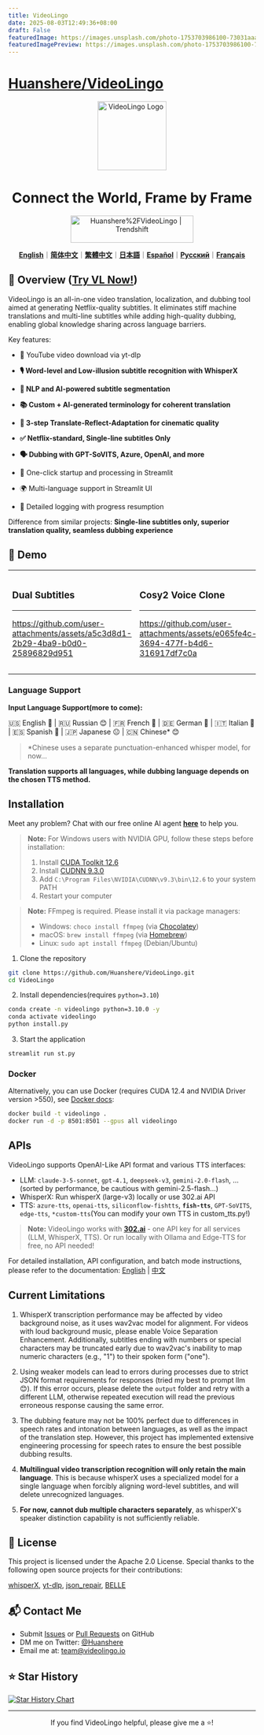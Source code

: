 ```yaml
---
title: VideoLingo
date: 2025-08-03T12:49:36+08:00
draft: False
featuredImage: https://images.unsplash.com/photo-1753703986100-73031aaabe6e?ixid=M3w0NjAwMjJ8MHwxfHJhbmRvbXx8fHx8fHx8fDE3NTQxOTY0OTR8&ixlib=rb-4.1.0
featuredImagePreview: https://images.unsplash.com/photo-1753703986100-73031aaabe6e?ixid=M3w0NjAwMjJ8MHwxfHJhbmRvbXx8fHx8fHx8fDE3NTQxOTY0OTR8&ixlib=rb-4.1.0
---
```


# [Huanshere/VideoLingo](https://github.com/Huanshere/VideoLingo)

<div align="center">

<img src="/docs/logo.png" alt="VideoLingo Logo" height="140">

# Connect the World, Frame by Frame

<a href="https://trendshift.io/repositories/12200" target="_blank"><img src="https://trendshift.io/api/badge/repositories/12200" alt="Huanshere%2FVideoLingo | Trendshift" style="width: 250px; height: 55px;" width="250" height="55"/></a>

[**English**](/README.md)｜[**简体中文**](/translations/README.zh.md)｜[**繁體中文**](/translations/README.zh-TW.md)｜[**日本語**](/translations/README.ja.md)｜[**Español**](/translations/README.es.md)｜[**Русский**](/translations/README.ru.md)｜[**Français**](/translations/README.fr.md)

</div>

## 🌟 Overview ([Try VL Now!](https://videolingo.io))

VideoLingo is an all-in-one video translation, localization, and dubbing tool aimed at generating Netflix-quality subtitles. It eliminates stiff machine translations and multi-line subtitles while adding high-quality dubbing, enabling global knowledge sharing across language barriers.

Key features:
- 🎥 YouTube video download via yt-dlp

- **🎙️ Word-level and Low-illusion subtitle recognition with WhisperX**

- **📝 NLP and AI-powered subtitle segmentation**

- **📚 Custom + AI-generated terminology for coherent translation**

- **🔄 3-step Translate-Reflect-Adaptation for cinematic quality**

- **✅ Netflix-standard, Single-line subtitles Only**

- **🗣️ Dubbing with GPT-SoVITS, Azure, OpenAI, and more**

- 🚀 One-click startup and processing in Streamlit

- 🌍 Multi-language support in Streamlit UI

- 📝 Detailed logging with progress resumption

Difference from similar projects: **Single-line subtitles only, superior translation quality, seamless dubbing experience**

## 🎥 Demo

<table>
<tr>
<td width="33%">

### Dual Subtitles
---
https://github.com/user-attachments/assets/a5c3d8d1-2b29-4ba9-b0d0-25896829d951

</td>
<td width="33%">

### Cosy2 Voice Clone
---
https://github.com/user-attachments/assets/e065fe4c-3694-477f-b4d6-316917df7c0a

</td>
<td width="33%">

### GPT-SoVITS with my voice
---
https://github.com/user-attachments/assets/47d965b2-b4ab-4a0b-9d08-b49a7bf3508c

</td>
</tr>
</table>

### Language Support

**Input Language Support(more to come):**

🇺🇸 English 🤩 | 🇷🇺 Russian 😊 | 🇫🇷 French 🤩 | 🇩🇪 German 🤩 | 🇮🇹 Italian 🤩 | 🇪🇸 Spanish 🤩 | 🇯🇵 Japanese 😐 | 🇨🇳 Chinese* 😊

> *Chinese uses a separate punctuation-enhanced whisper model, for now...

**Translation supports all languages, while dubbing language depends on the chosen TTS method.**

## Installation

Meet any problem? Chat with our free online AI agent [**here**](https://share.fastgpt.in/chat/share?shareId=066w11n3r9aq6879r4z0v9rh) to help you.

> **Note:** For Windows users with NVIDIA GPU, follow these steps before installation:
> 1. Install [CUDA Toolkit 12.6](https://developer.download.nvidia.com/compute/cuda/12.6.0/local_installers/cuda_12.6.0_560.76_windows.exe)
> 2. Install [CUDNN 9.3.0](https://developer.download.nvidia.com/compute/cudnn/9.3.0/local_installers/cudnn_9.3.0_windows.exe)
> 3. Add `C:\Program Files\NVIDIA\CUDNN\v9.3\bin\12.6` to your system PATH
> 4. Restart your computer

> **Note:** FFmpeg is required. Please install it via package managers:
> - Windows: ```choco install ffmpeg``` (via [Chocolatey](https://chocolatey.org/))
> - macOS: ```brew install ffmpeg``` (via [Homebrew](https://brew.sh/))
> - Linux: ```sudo apt install ffmpeg``` (Debian/Ubuntu)

1. Clone the repository

```bash
git clone https://github.com/Huanshere/VideoLingo.git
cd VideoLingo
```

2. Install dependencies(requires `python=3.10`)

```bash
conda create -n videolingo python=3.10.0 -y
conda activate videolingo
python install.py
```

3. Start the application

```bash
streamlit run st.py
```

### Docker
Alternatively, you can use Docker (requires CUDA 12.4 and NVIDIA Driver version >550), see [Docker docs](/docs/pages/docs/docker.en-US.md):

```bash
docker build -t videolingo .
docker run -d -p 8501:8501 --gpus all videolingo
```

## APIs
VideoLingo supports OpenAI-Like API format and various TTS interfaces:
- LLM: `claude-3-5-sonnet`, `gpt-4.1`, `deepseek-v3`, `gemini-2.0-flash`, ... (sorted by performance, be cautious with gemini-2.5-flash...)
- WhisperX: Run whisperX (large-v3) locally or use 302.ai API
- TTS: `azure-tts`, `openai-tts`, `siliconflow-fishtts`, **`fish-tts`**, `GPT-SoVITS`, `edge-tts`, `*custom-tts`(You can modify your own TTS in custom_tts.py!)

> **Note:** VideoLingo works with **[302.ai](https://gpt302.saaslink.net/C2oHR9)** - one API key for all services (LLM, WhisperX, TTS). Or run locally with Ollama and Edge-TTS for free, no API needed!

For detailed installation, API configuration, and batch mode instructions, please refer to the documentation: [English](/docs/pages/docs/start.en-US.md) | [中文](/docs/pages/docs/start.zh-CN.md)

## Current Limitations

1. WhisperX transcription performance may be affected by video background noise, as it uses wav2vac model for alignment. For videos with loud background music, please enable Voice Separation Enhancement. Additionally, subtitles ending with numbers or special characters may be truncated early due to wav2vac's inability to map numeric characters (e.g., "1") to their spoken form ("one").

2. Using weaker models can lead to errors during processes due to strict JSON format requirements for responses (tried my best to prompt llm😊). If this error occurs, please delete the `output` folder and retry with a different LLM, otherwise repeated execution will read the previous erroneous response causing the same error.

3. The dubbing feature may not be 100% perfect due to differences in speech rates and intonation between languages, as well as the impact of the translation step. However, this project has implemented extensive engineering processing for speech rates to ensure the best possible dubbing results.

4. **Multilingual video transcription recognition will only retain the main language**. This is because whisperX uses a specialized model for a single language when forcibly aligning word-level subtitles, and will delete unrecognized languages.

5. **For now, cannot dub multiple characters separately**, as whisperX's speaker distinction capability is not sufficiently reliable.

## 📄 License

This project is licensed under the Apache 2.0 License. Special thanks to the following open source projects for their contributions:

[whisperX](https://github.com/m-bain/whisperX), [yt-dlp](https://github.com/yt-dlp/yt-dlp), [json_repair](https://github.com/mangiucugna/json_repair), [BELLE](https://github.com/LianjiaTech/BELLE)

## 📬 Contact Me

- Submit [Issues](https://github.com/Huanshere/VideoLingo/issues) or [Pull Requests](https://github.com/Huanshere/VideoLingo/pulls) on GitHub
- DM me on Twitter: [@Huanshere](https://twitter.com/Huanshere)
- Email me at: team@videolingo.io

## ⭐ Star History

[![Star History Chart](https://api.star-history.com/svg?repos=Huanshere/VideoLingo&type=Timeline)](https://star-history.com/#Huanshere/VideoLingo&Timeline)

---

<p align="center">If you find VideoLingo helpful, please give me a ⭐️!</p>
